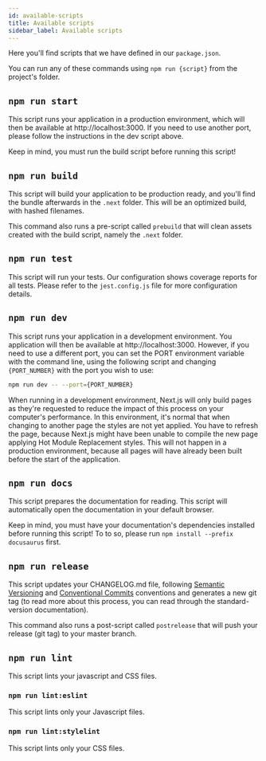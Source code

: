 ```yaml
---
id: available-scripts
title: Available scripts
sidebar_label: Available scripts
---
```


Here you'll find scripts that we have defined in our `package.json`.

You can run any of these commands using `npm run {script}` from the project's folder.

## `npm run start`

This script runs your application in a production environment, which will then be available at http://localhost:3000.
If you need to use another port, please follow the instructions in the dev script above.

Keep in mind, you must run the build script before running this script!

## `npm run build`

This script will build your application to be production ready, and you'll find the bundle afterwards in the `.next` folder.
This will be an optimized build, with hashed filenames.

This command also runs a pre-script called `prebuild` that will clean assets created with the build script, namely the `.next` folder.

## `npm run test`

This script will run your tests.
Our configuration shows coverage reports for all tests.
Please refer to the `jest.config.js` file for more configuration details.

## `npm run dev`

This script runs your application in a development environment.
You application will then be available at http://localhost:3000.
However, if you need to use a different port, you can set the PORT environment variable with the command line, using the following script and changing `{PORT_NUMBER}` with the port you wish to use:

```bash
npm run dev -- --port={PORT_NUMBER}
```

When running in a development environment, Next.js will only build pages as they're requested to reduce the impact of this process on your computer's performance.
In this environment, it's normal that when changing to another page the styles are not yet applied.
You have to refresh the page, because Next.js might have been unable to compile the new page applying Hot Module Replacement styles.
This will not happen in a production environment, because all pages will have already been built before the start of the application.

## `npm run docs`

This script prepares the documentation for reading.
This script will automatically open the documentation in your default browser.

Keep in mind, you must have your documentation's dependencies installed before running this script!
To to so, please run `npm install --prefix docusaurus` first.

## `npm run release`

This script updates your CHANGELOG.md file, following [Semantic Versioning](https://semver.org/) and [Conventional Commits](conventionalcommits.org) conventions and generates a new git tag (to read more about this process, you can read through the standard-version documentation).

This command also runs a post-script called `postrelease` that will push your release (git tag) to your master branch.

## `npm run lint`

This script lints your javascript and CSS files.

### `npm run lint:eslint`

This script lints only your Javascript files.

### `npm run lint:stylelint`

This script lints only your CSS files.
